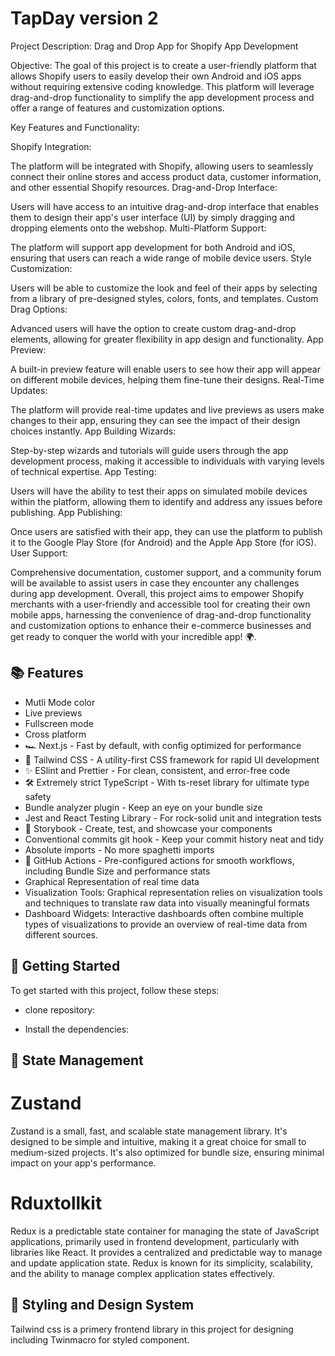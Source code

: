 # TapDay version 2

Project Description: Drag and Drop App for Shopify App Development

Objective:
The goal of this project is to create a user-friendly platform that allows Shopify users to easily develop their own Android and iOS apps without requiring extensive coding knowledge. This platform will leverage drag-and-drop functionality to simplify the app development process and offer a range of features and customization options.

Key Features and Functionality:

Shopify Integration:

The platform will be integrated with Shopify, allowing users to seamlessly connect their online stores and access product data, customer information, and other essential Shopify resources.
Drag-and-Drop Interface:

Users will have access to an intuitive drag-and-drop interface that enables them to design their app's user interface (UI) by simply dragging and dropping elements onto the webshop.
Multi-Platform Support:

The platform will support app development for both Android and iOS, ensuring that users can reach a wide range of mobile device users.
Style Customization:

Users will be able to customize the look and feel of their apps by selecting from a library of pre-designed styles, colors, fonts, and templates.
Custom Drag Options:

Advanced users will have the option to create custom drag-and-drop elements, allowing for greater flexibility in app design and functionality.
App Preview:

A built-in preview feature will enable users to see how their app will appear on different mobile devices, helping them fine-tune their designs.
Real-Time Updates:

The platform will provide real-time updates and live previews as users make changes to their app, ensuring they can see the impact of their design choices instantly.
App Building Wizards:

Step-by-step wizards and tutorials will guide users through the app development process, making it accessible to individuals with varying levels of technical expertise.
App Testing:

Users will have the ability to test their apps on simulated mobile devices within the platform, allowing them to identify and address any issues before publishing.
App Publishing:

Once users are satisfied with their app, they can use the platform to publish it to the Google Play Store (for Android) and the Apple App Store (for iOS).
User Support:

Comprehensive documentation, customer support, and a community forum will be available to assist users in case they encounter any challenges during app development.
Overall, this project aims to empower Shopify merchants with a user-friendly and accessible tool for creating their own mobile apps, harnessing the convenience of drag-and-drop functionality and customization options to enhance their e-commerce businesses and get ready to conquer the world with your incredible app! 🌍.

## 📚 Features

- Mutli Mode color
- Live previews
- Fullscreen mode
- Cross platform
- 🏎️ Next.js - Fast by default, with config optimized for performance
- 💅 Tailwind CSS - A utility-first CSS framework for rapid UI development
- ✨ ESlint and Prettier - For clean, consistent, and error-free code
- 🛠️ Extremely strict TypeScript - With ts-reset library for ultimate type safety
- Bundle analyzer plugin - Keep an eye on your bundle size
- Jest and React Testing Library - For rock-solid unit and integration tests
- 📕 Storybook - Create, test, and showcase your components
- Conventional commits git hook - Keep your commit history neat and tidy
- Absolute imports - No more spaghetti imports
- 🚀 GitHub Actions - Pre-configured actions for smooth workflows, including Bundle Size and performance stats
- Graphical Representation of real time data
- Visualization Tools: Graphical representation relies on visualization tools and techniques to translate raw data into visually meaningful formats
- Dashboard Widgets: Interactive dashboards often combine multiple types of visualizations to provide an overview of real-time data from different sources.

## 🎯 Getting Started

To get started with this project, follow these steps:

- clone repository:

- Install the dependencies:

## 💾 State Management

# Zustand

Zustand is a small, fast, and scalable state management library. It's designed to be simple and intuitive, making it a great choice for small to medium-sized projects. It's also optimized for bundle size, ensuring minimal impact on your app's performance.

# Rduxtollkit

Redux is a predictable state container for managing the state of JavaScript applications, primarily used in frontend development, particularly with libraries like React. It provides a centralized and predictable way to manage and update application state. Redux is known for its simplicity, scalability, and the ability to manage complex application states effectively.

## 🎨 Styling and Design System

Tailwind css is a primery frontend library in this project for designing including Twinmacro for styled component.
